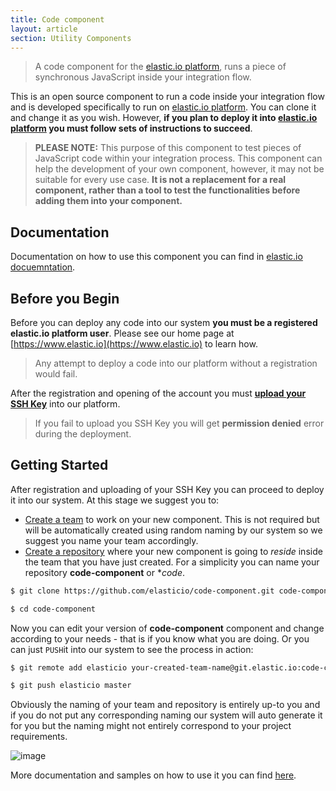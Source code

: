 ```yaml
---
title: Code component
layout: article
section: Utility Components
---
```


> A code component for the [elastic.io platform](https://www.elastic.io "elastic.io platform"), runs a piece of synchronous JavaScript inside your integration flow.

This is an open source component to run a code inside your integration flow and is developed specifically to run on [elastic.io platform](https://www.elastic.io). You can clone it and change it as you wish. However, **if you plan to deploy it into [elastic.io platform](https://www.elastic.io) you must follow sets of instructions to succeed**.

> **PLEASE NOTE:** This purpose of this component to test pieces of JavaScript code within your integration process. This component can help the development of your own component, however, it may not be suitable for every use case. **It is not a replacement for a real component, rather than a tool to test the functionalities before adding them into your component.**

## Documentation

Documentation on how to use this component you can find in [elastic.io docuemntation](http://go2.elastic.io/code-component).

## Before you Begin

Before you can deploy any code into our system **you must be a registered elastic.io platform user**. Please see our home page at [https://www.elastic.io](https://www.elastic.io) to learn how.

> Any attempt to deploy a code into our platform without a registration would fail.

After the registration and opening of the account you must **[upload your SSH Key](http://go2.elastic.io/manage-ssh-keys)** into our platform.

> If you fail to upload you SSH Key you will get **permission denied** error during the deployment.

## Getting Started

After registration and uploading of your SSH Key you can proceed to deploy it into our system. At this stage we suggest you to:
* [Create a team](http://go2.elastic.io/manage-teams) to work on your new component. This is not required but will be automatically created using random naming by our system so we suggest you name your team accordingly.
* [Create a repository](http://go2.elastic.io/manage-repositories) where your new component is going to *reside* inside the team that you have just created. For a simplicity you can name your repository **code-component** or **code*.

```bash
$ git clone https://github.com/elasticio/code-component.git code-component

$ cd code-component
```
Now you can edit your version of **code-component** component and change according to your needs - that is if you know what you are doing. Or you can just ``PUSH``it into our system to see the process in action:

```bash
$ git remote add elasticio your-created-team-name@git.elastic.io:code-component.git

$ git push elasticio master
```
Obviously the naming of your team and repository is entirely up-to you and if you do not put any corresponding naming our system will auto generate it for you but the naming might not entirely correspond to your project requirements.

![image](https://cloud.githubusercontent.com/assets/56208/14851075/c4cf0702-0c7d-11e6-818a-035b8ad6f25c.png)

More documentation and samples on how to use it you can find [here](http://go2.elastic.io/code-component).
